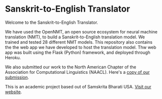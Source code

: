 # Sanskrit-to-English Translator

Welcome to the Sanskrit-to-English Translator. 

We have used the OpenNMT, an open source ecosystem for neural machine translation (NMT), to build a Sanskrit-to-English translation model. We trained and tested 28 different NMT models. This repository also contains the the web app we have developed to host the translation model. Thw web app was built using the Flask (Python) framework, and deployed through Heroku.

We also submitted our work to the North American Chapter of the Association for Computational Linguistics (NAACL). Here's a [copy of our submission](https://drive.google.com/file/d/1BPKLqxzZLZdQjxb8s-I86FNg7ubeH9c1/view?usp=sharing).

This is an academic project based out of Samskrita Bharati USA. [Visit our website](http://sanskrittranslator.herokuapp.com/).
